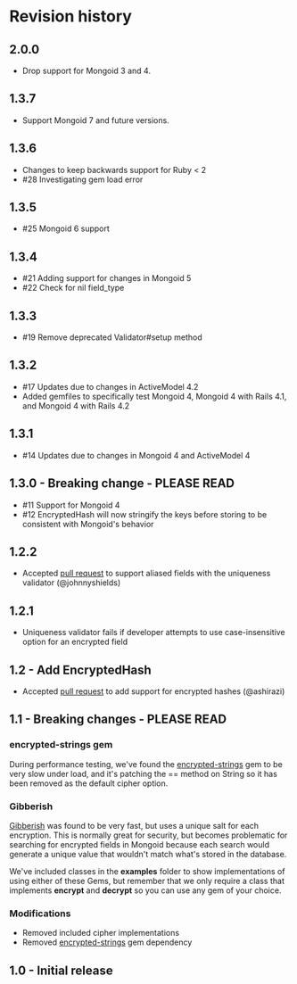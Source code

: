 # Revision history

## 2.0.0
* Drop support for Mongoid 3 and 4.

## 1.3.7
* Support Mongoid 7 and future versions.

## 1.3.6
* Changes to keep backwards support for Ruby < 2
* \#28 Investigating gem load error

## 1.3.5
* \#25 Mongoid 6 support

## 1.3.4
* \#21 Adding support for changes in Mongoid 5
* \#22 Check for nil field_type

## 1.3.3
* \#19 Remove deprecated Validator#setup method

## 1.3.2
* \#17 Updates due to changes in ActiveModel 4.2
* Added gemfiles to specifically test Mongoid 4, Mongoid 4 with Rails 4.1, and Mongoid 4 with Rails 4.2

## 1.3.1
* \#14 Updates due to changes in Mongoid 4 and ActiveModel 4

## 1.3.0 - Breaking change - PLEASE READ
* \#11 Support for Mongoid 4
* \#12 EncryptedHash will now stringify the keys before storing to be consistent with Mongoid's behavior

## 1.2.2
* Accepted [pull request](https://github.com/KoanHealth/mongoid-encrypted-fields/pull/10) to support aliased fields with the uniqueness validator (@johnnyshields)

## 1.2.1
* Uniqueness validator fails if developer attempts to use case-insensitive option for an encrypted field

## 1.2 - Add EncryptedHash
* Accepted [pull request](https://github.com/KoanHealth/mongoid-encrypted-fields/pull/4) to add support for encrypted hashes (@ashirazi)

## 1.1 - Breaking changes - PLEASE READ

### encrypted-strings gem
During performance testing, we've found the [encrypted-strings](https://github.com/pluginaweek/encrypted_strings) gem
to be very slow under load, and it's patching the == method on String so it has been removed as the default cipher option.

### Gibberish
[Gibberish](https://github.com/mdp/gibberish) was found to be very fast, but uses a unique salt for each encryption.
This is normally great for security, but becomes problematic for searching for encrypted fields in Mongoid because each
search would generate a unique value that wouldn't match what's stored in the database.

We've included classes in the **examples** folder to show implementations of using either of these Gems, but remember that
we only require a class that implements **encrypt** and **decrypt** so you can use any gem of your choice.

### Modifications

* Removed included cipher implementations
* Removed [encrypted-strings](https://github.com/pluginaweek/encrypted_strings) gem dependency

## 1.0 - Initial release

